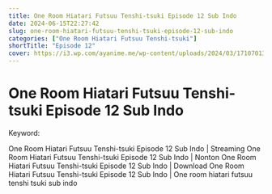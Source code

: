 ```yaml
---
title: One Room Hiatari Futsuu Tenshi-tsuki Episode 12 Sub Indo
date: 2024-06-15T22:27:42
slug: one-room-hiatari-futsuu-tenshi-tsuki-episode-12-sub-indo
categories: ["One Room Hiatari Futsuu Tenshi-tsuki"]
shortTitle: "Episode 12"
cover: https://i3.wp.com/ayanime.me/wp-content/uploads/2024/03/1710701356-6735-141321.jpg
---
```


# One Room Hiatari Futsuu Tenshi-tsuki Episode 12 Sub Indo

<iframe-loader iframe-src1="https://play.ayanime.me/include/fluidplayer/fluidplayer.php?VideoSrc1=https%3A%2F%2Fdrive.google.com%2Ffile%2Fd%2F16aj_Yb3OF0mL21yBEYicZpPqe_oml-ku%2Fpreview&VideoType1=video%2Fmp4&VideoQuality1=480p&VideoSrc2=https%3A%2F%2Fdrive.google.com%2Ffile%2Fd%2F1JnnmYbpFETtgrkjEnMCurI6c9fs3nux7%2Fpreview&VideoType2=video%2Fmp4&VideoQuality2=720p&VideoSrc3=https%3A%2F%2Fdrive.google.com%2Ffile%2Fd%2F1H8VH_e319SjfQVHFdG4_v3V5G_M37EBX%2Fpreview&VideoType3=video%2Fmp4&VideoQuality3=1080p&VideoSrc4=&VideoType4=&VideoQuality4=&VideoPoster=&VideoTrack1=&kind1=&srclang1=&label1=&default1=&VideoTrack2=&kind2=&srclang2=&label2=&default2=&player=fluid+player&server=Drive+API&api=&width=100%25&height=900px" iframe-src2="https://drive.google.com/file/d/1H8VH_e319SjfQVHFdG4_v3V5G_M37EBX/preview" ></iframe-loader>

Keyword:
<p>One Room Hiatari Futsuu Tenshi-tsuki Episode 12 Sub Indo | Streaming One Room Hiatari Futsuu Tenshi-tsuki Episode 12 Sub Indo | Nonton One Room Hiatari Futsuu Tenshi-tsuki Episode 12 Sub Indo | Download One Room Hiatari Futsuu Tenshi-tsuki Episode 12 Sub Indo | One room hiatari futsuu tenshi tsuki sub indo</p>


